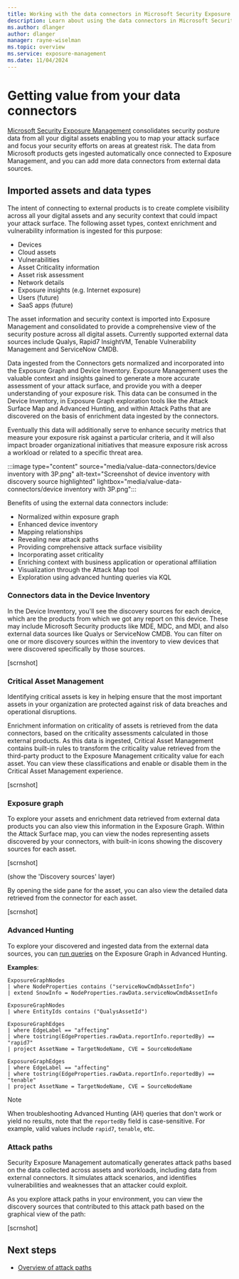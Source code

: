 ```yaml
---
title: Working with the data connectors in Microsoft Security Exposure Management
description: Learn about using the data connectors in Microsoft Security Exposure Management.
ms.author: dlanger
author: dlanger
manager: rayne-wiselman
ms.topic: overview
ms.service: exposure-management
ms.date: 11/04/2024
---
```


# Getting value from your data connectors

[Microsoft Security Exposure Management](microsoft-security-exposure-management.md) consolidates security posture data from all your digital assets enabling you to map your attack surface and focus your security efforts on areas at greatest risk. The data from Microsoft products gets ingested automatically once connected to Exposure Management, and you can add more data connectors from external data sources.

## Imported assets and data types

The intent of connecting to external products is to create complete visibility across all your digital assets and any security context that could impact your attack surface. The following asset types, context enrichment and vulnerability information is ingested for this purpose:

- Devices
- Cloud assets
- Vulnerabilities
- Asset Criticality information
- Asset risk assessment
- Network details
- Exposure insights (e.g. Internet exposure)
- Users (future)
- SaaS apps (future)

The asset information and security context is imported into Exposure Management and consolidated to provide a comprehensive view of the security posture across all digital assets. Currently supported external data sources include Qualys, Rapid7 InsightVM, Tenable Vulnerability Management and ServiceNow CMDB.

Data ingested from the Connectors gets normalized and incorporated into the Exposure Graph and Device Inventory. Exposure Management uses the valuable context and insights gained to generate a more accurate assessment of your attack surface, and provide you with a deeper understanding of your exposure risk. This data can be consumed in the Device Inventory, in Exposure Graph exploration tools like the Attack Surface Map and Advanced Hunting, and within Attack Paths that are discovered on the basis of enrichment data ingested by the connectors.

Eventually this data will additionally serve to enhance security metrics that measure your exposure risk against a particular criteria, and it will also impact broader organizational initiatives that measure exposure risk across a workload or related to a specific threat area.

:::image type="content" source="media/value-data-connectors/device inventory with 3P.png" alt-text="Screenshot of device inventory with discovery source highlighted" lightbox="media/value-data-connectors/device inventory with 3P.png":::

Benefits of using the external data connectors include:

- Normalized within exposure graph
- Enhanced device inventory
- Mapping relationships
- Revealing new attack paths
- Providing comprehensive attack surface visibility
- Incorporating asset criticality
- Enriching context with business application or operational affiliation
- Visualization through the Attack Map tool
- Exploration using advanced hunting queries via KQL

### Connectors data in the Device Inventory

In the Device Inventory, you'll see the discovery sources for each device, which are the products from which we got any report on this device. These may include Microsoft Security products like MDE, MDC, and MDI, and also external data sources like Qualys or ServiceNow CMDB. You can filter on one or more discovery sources within the inventory to view devices that were discovered specifically by those sources.

[scrnshot]

### Critical Asset Management

Identifying critical assets is key in helping ensure that the most important assets in your organization are protected against risk of data breaches and operational disruptions.

Enrichment information on criticality of assets is retrieved from the data connectors, based on the criticality assessments calculated in those external products. As this data is ingested, Critical Asset Management contains built-in rules to transform the criticality value retrieved from the third-party product to the Exposure Management criticality value for each asset. You can view these classifications and enable or disable them in the Critical Asset Management experience.

[scrnshot]

### Exposure graph

To explore your assets and enrichment data retrieved from external data products you can also view this information in the Exposure Graph. Within the Attack Surface map, you can view the nodes representing assets discovered by your connectors, with built-in icons showing the discovery sources for each asset.

[scrnshot]

(show the 'Discovery sources' layer)

By opening the side pane for the asset, you can also view the detailed data retrieved from the connector for each asset.

[scrnshot]

### Advanced Hunting

To explore your discovered and ingested data from the external data sources, you can [run queries](query-enterprise-exposure-graph.md) on the Exposure Graph in Advanced Hunting.

**Examples**:

```kusto
ExposureGraphNodes
| where NodeProperties contains ("serviceNowCmdbAssetInfo")
| extend SnowInfo = NodeProperties.rawData.serviceNowCmdbAssetInfo
```

```kusto
ExposureGraphNodes
| where EntityIds contains ("QualysAssetId")
```

```kusto
ExposureGraphEdges
| where EdgeLabel == "affecting"
| where tostring(EdgeProperties.rawData.reportInfo.reportedBy) == "rapid7"
| project AssetName = TargetNodeName, CVE = SourceNodeName
```

```kusto
ExposureGraphEdges
| where EdgeLabel == "affecting"
| where tostring(EdgeProperties.rawData.reportInfo.reportedBy) == "tenable"
| project AssetName = TargetNodeName, CVE = SourceNodeName
```

> [!NOTE]
> When troubleshooting Advanced Hunting (AH) queries that don't work or yield no results, note that the `reportedBy` field is case-sensitive. For example, valid values include `rapid7`, `tenable`, etc.

### Attack paths

Security Exposure Management automatically generates attack paths based on the data collected across assets and workloads, including data from external connectors. It simulates attack scenarios, and identifies vulnerabilities and weaknesses that an attacker could exploit.

As you explore attack paths in your environment, you can view the discovery sources that contributed to this attack path based on the graphical view of the path:

[scrnshot]

## Next steps

- [Overview of attack paths](work-attack-paths-overview.md)
